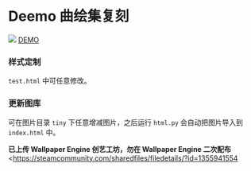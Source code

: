 Deemo 曲绘集复刻
===
![](https://view.moezx.cc/images/2018/04/07/Capture.png)
[DEMO](https://deemo.shino.cc)

### 样式定制

`test.html` 中可任意修改。

### 更新图库

可在图片目录 `tiny` 下任意增减图片，之后运行 `html.py` 会自动把图片导入到 `index.html` 中。

**已上传 Wallpaper Engine 创艺工坊，勿在 Wallpaper Engine 二次配布**  
<https://steamcommunity.com/sharedfiles/filedetails/?id=1355941554
